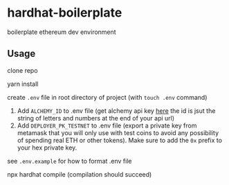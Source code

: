 # hardhat-boilerplate
boilerplate ethereum dev environment

## Usage

clone repo

yarn install

create `.env` file in root directory of project (with `touch .env` command)

1. Add `ALCHEMY_ID` to .env file (get alchemy api key [here](https://www.alchemyapi.io/) the id is jsut the string of letters and numbers at the end of your api url)
2. Add `DEPLOYER_PK_TESTNET` to .env file (export a private key from metamask that you will only use with test coins to avoid any possibility of spending real ETH or other tokens). Make sure to add the `0x` prefix to your hex private key.

see `.env.example` for how to format .env file

npx hardhat compile (compilation should succeed)

